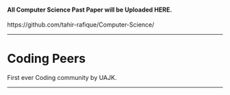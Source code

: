 <h4 aligned="center"> All  Computer Science Past Paper will be Uploaded HERE. </h4>
https://github.com/tahir-rafique/Computer-Science/
<hr>

# Coding Peers 
First ever Coding community by UAJK.
<hr>
